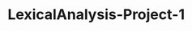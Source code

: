 # LexicalAnalysis-Project-1
<a href="https://github.com/jacob1421/LexicalAnalysis-Project-1/blob/master/LexicalAnalysis/Program_Requirements/ProgramDetails.pdf"></a>	
